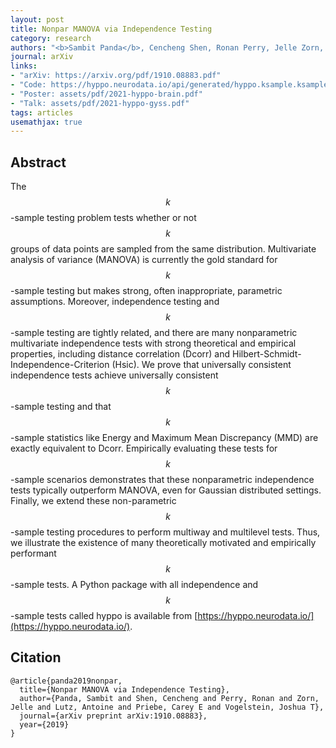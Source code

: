 ```yaml
---
layout: post
title: Nonpar MANOVA via Independence Testing
category: research
authors: "<b>Sambit Panda</b>, Cencheng Shen, Ronan Perry, Jelle Zorn, Antoine Lutz, Carey E. Priebe, and Joshua T. Vogelstein"
journal: arXiv
links:
- "arXiv: https://arxiv.org/pdf/1910.08883.pdf"
- "Code: https://hyppo.neurodata.io/api/generated/hyppo.ksample.ksample#hyppo.ksample.KSample"
- "Poster: assets/pdf/2021-hyppo-brain.pdf"
- "Talk: assets/pdf/2021-hyppo-gyss.pdf"
tags: articles
usemathjax: true
---
```


## Abstract

The $$k$$-sample testing problem tests whether or not $$k$$ groups of data points are sampled from the same distribution. Multivariate analysis of variance (MANOVA) is currently the gold standard for $$k$$-sample testing but makes strong, often inappropriate, parametric assumptions. Moreover, independence testing and $$k$$-sample testing are tightly related, and there are many nonparametric multivariate independence tests with strong theoretical and empirical properties, including distance correlation (Dcorr) and Hilbert-Schmidt-Independence-Criterion (Hsic). We prove that universally consistent independence tests achieve universally consistent $$k$$-sample testing and that $$k$$-sample statistics like Energy and Maximum Mean Discrepancy (MMD) are exactly equivalent to Dcorr. Empirically evaluating these tests for $$k$$-sample scenarios demonstrates that these nonparametric independence tests typically outperform MANOVA, even for Gaussian distributed settings. Finally, we extend these non-parametric $$k$$-sample testing procedures to perform multiway and multilevel tests. Thus, we illustrate the existence of many theoretically motivated and empirically performant $$k$$-sample tests. A Python package with all independence and $$k$$-sample tests called hyppo is available from [https://hyppo.neurodata.io/](https://hyppo.neurodata.io/).

## Citation

```
@article{panda2019nonpar,
  title={Nonpar MANOVA via Independence Testing},
  author={Panda, Sambit and Shen, Cencheng and Perry, Ronan and Zorn, Jelle and Lutz, Antoine and Priebe, Carey E and Vogelstein, Joshua T},
  journal={arXiv preprint arXiv:1910.08883},
  year={2019}
}
```